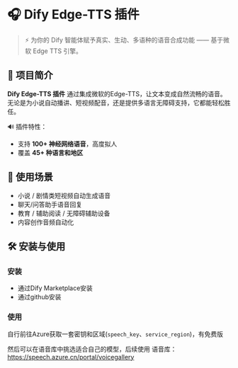 # 🎧 Dify Edge-TTS 插件

> ⚡️ 为你的 Dify 智能体赋予真实、生动、多语种的语音合成功能 —— 基于微软 Edge TTS 引擎。

## 🚀 项目简介

**Dify Edge-TTS 插件** 通过集成微软的Edge-TTS，让文本变成自然流畅的语音。无论是为小说自动播讲、短视频配音，还是提供多语言无障碍支持，它都能轻松胜任。

🔊 插件特性：

- 支持 **100+ 神经网络语音**，高度拟人
- 覆盖 **45+ 种语言和地区**

## 🧩 使用场景

- 小说 / 剧情类短视频自动生成语音
- 聊天/问答助手语音回复
- 教育 / 辅助阅读 / 无障碍辅助设备
- 内容创作音频自动化

## 🛠 安装与使用

### 安装

- 通过Dify Marketplace安装
- 通过github安装

### 使用

自行前往Azure获取一套密钥和区域(`speech_key`、`service_region`)，有免费版

然后可以在语音库中挑选适合自己的模型，后续使用
语音库：https://speech.azure.cn/portal/voicegallery
